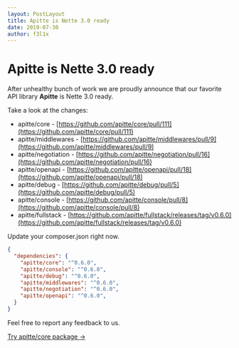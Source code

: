 ```yaml
---
layout: PostLayout
title: Apitte is Nette 3.0 ready
date: 2019-07-30
author: f3l1x
---
```


# Apitte is Nette 3.0 ready

After unhealthy bunch of work we are proudly announce that our favorite API library **Apitte** is Nette 3.0 ready.

Take a look at the changes:

- apitte/core - [https://github.com/apitte/core/pull/111](https://github.com/apitte/core/pull/111)
- apitte/middlewares - [https://github.com/apitte/middlewares/pull/9](https://github.com/apitte/middlewares/pull/9)
- apitte/negotiation - [https://github.com/apitte/negotiation/pull/16](https://github.com/apitte/negotiation/pull/16)
- apitte/openapi - [https://github.com/apitte/openapi/pull/18](https://github.com/apitte/openapi/pull/18)
- apitte/debug - [https://github.com/apitte/debug/pull/5](https://github.com/apitte/debug/pull/5)
- apitte/console - [https://github.com/apitte/console/pull/8](https://github.com/apitte/console/pull/8)
- apitte/fullstack - [https://github.com/apitte/fullstack/releases/tag/v0.6.0](https://github.com/apitte/fullstack/releases/tag/v0.6.0)

Update your composer.json right now.

```json
{
  "dependencies": {
    "apitte/core": "^0.6.0",
    "apitte/console": "^0.6.0",
    "apitte/debug": "^0.6.0",
    "apitte/middlewares": "^0.6.0",
    "apitte/negotiation": "^0.6.0",
    "apitte/openapi": "^0.6.0",
  }
}
```

Feel free to report any feedback to us. 

<p class="explanation explanation--package mt-6"><a href="/packages/apitte/core/">Try apitte/core package →</a></p>

